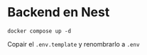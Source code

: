 # Backend en Nest

```
docker compose up -d
```

Copair el ```.env.template``` y renombrarlo a ```.env```
